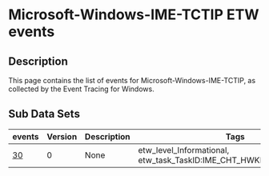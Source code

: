 # Microsoft-Windows-IME-TCTIP ETW events

## Description
This page contains the list of events for Microsoft-Windows-IME-TCTIP, as collected by the Event Tracing for Windows.

## Sub Data Sets
|events|Version|Description|Tags|
|---|---|---|---|
|[30](events/event-30.md)|0|None|etw_level_Informational, etw_task_TaskID:IME_CHT_HWKBD_CandUIProcess|
